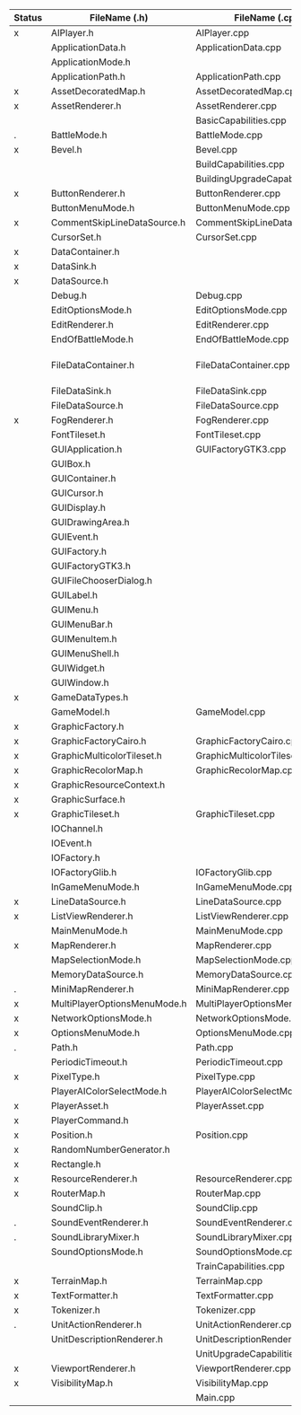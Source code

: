 | Status | FileName (.h)                | FileName (.cpp)                 | FileName  (Swift)                                                                                                                                           |
|--------|------------------------------|---------------------------------|-------------------------------------------------------------------------------------------------------------------------------------------------------------|
| x      | AIPlayer.h                   | AIPlayer.cpp                    |                                                                                                                                                             |
|        | ApplicationData.h            | ApplicationData.cpp             |                                                                                                                                                             |
|        | ApplicationMode.h            |                                 |                                                                                                                                                             |
|        | ApplicationPath.h            | ApplicationPath.cpp             |                                                                                                                                                             |
| x      | AssetDecoratedMap.h          | AssetDecoratedMap.cpp           |                                                                                                                                                             |
| x      | AssetRenderer.h              | AssetRenderer.cpp               |                                                                                                                                                             |
|        |                              | BasicCapabilities.cpp           | **iOS**                                                                                                                                                     |
| .      | BattleMode.h                 | BattleMode.cpp                  |                                                                                                                                                             |
| x      | Bevel.h                      | Bevel.cpp                       | Bevel.swift                                                                                                                                                            |
|        |                              | BuildCapabilities.cpp           |                                                                                                                                                             |
|        |                              | BuildingUpgradeCapabilities.cpp |                                                                                                                                                             |
| x      | ButtonRenderer.h             | ButtonRenderer.cpp              |                                                                                                                                                             |
|        | ButtonMenuMode.h             | ButtonMenuMode.cpp              |                                                                                                                                                             |
| x      | CommentSkipLineDataSource.h  | CommentSkipLineDataSource.cpp   | CommentSkipLineDataSource.swift                                                                                                                             |
|        | CursorSet.h                  | CursorSet.cpp                   |                                                                                                                                                             |
| x      | DataContainer.h              |                                 | DataContainer.swift                                                                                                                                         |
| x      | DataSink.h                   |                                 | DataSink.swift                                                                                                                                              |
| x      | DataSource.h                 |                                 | DataSource.swift                                                                                                                                            |
|        | Debug.h                      | Debug.cpp                       |                                                                                                                                                             |
|        | EditOptionsMode.h            | EditOptionsMode.cpp             |                                                                                                                                                             |
|        | EditRenderer.h               | EditRenderer.cpp                |                                                                                                                                                             |
|        | EndOfBattleMode.h            | EndOfBattleMode.cpp             |                                                                                                                                                             |
|        | FileDataContainer.h          | FileDataContainer.cpp           | May not be necessary because it deals with reading from a directory but we already have access to everything in our project folder without using this class |
|        | FileDataSink.h               | FileDataSink.cpp                |                                                                                                                                                             |
|        | FileDataSource.h             | FileDataSource.cpp              |                                                                                                                                                             |
| x      | FogRenderer.h                | FogRenderer.cpp                 |                                                                                                                                                             |
|        | FontTileset.h                | FontTileset.cpp                 |                                                                                                                                                             |
|        | GUIApplication.h             | GUIFactoryGTK3.cpp              |                                                                                                                                                             |
|        | GUIBox.h                     |                                 |                                                                                                                                                             |
|        | GUIContainer.h               |                                 |                                                                                                                                                             |
|        | GUICursor.h                  |                                 |                                                                                                                                                             |
|        | GUIDisplay.h                 |                                 |                                                                                                                                                             |
|        | GUIDrawingArea.h             |                                 |                                                                                                                                                             |
|        | GUIEvent.h                   |                                 |                                                                                                                                                             |
|        | GUIFactory.h                 |                                 |                                                                                                                                                             |
|        | GUIFactoryGTK3.h             |                                 |                                                                                                                                                             |
|        | GUIFileChooserDialog.h       |                                 |                                                                                                                                                             |
|        | GUILabel.h                   |                                 |                                                                                                                                                             |
|        | GUIMenu.h                    |                                 |                                                                                                                                                             |
|        | GUIMenuBar.h                 |                                 |                                                                                                                                                             |
|        | GUIMenuItem.h                |                                 |                                                                                                                                                             |
|        | GUIMenuShell.h               |                                 |                                                                                                                                                             |
|        | GUIWidget.h                  |                                 |                                                                                                                                                             |
|        | GUIWindow.h                  |                                 |                                                                                                                                                             |
| x      | GameDataTypes.h              |                                 | GameDataTypes.swift                                                                                                                                         |
|        | GameModel.h                  | GameModel.cpp                   | **iOS**                                                                                                                                                     |
| x      | GraphicFactory.h             |                                 | GraphicFactory.swift                                                                                                                                        |
| x      | GraphicFactoryCairo.h        | GraphicFactoryCairo.cpp         | GraphicFactoryCoreGraphics.swift                                                                                                                            |
| x      | GraphicMulticolorTileset.h   | GraphicMulticolorTileset.cpp    |                                                                                                                                                             |
| x      | GraphicRecolorMap.h          | GraphicRecolorMap.cpp           |                                                                                                                                                             |
| x      | GraphicResourceContext.h     |                                 | GraphicResourceContext.swift                                                                                                                                |
| x      | GraphicSurface.h             |                                 | GraphicSurface.swift                                                                                                                                        |
| x      | GraphicTileset.h             | GraphicTileset.cpp              |                                                                                                                                                             |
|        | IOChannel.h                  |                                 |                                                                                                                                                             |
|        | IOEvent.h                    |                                 | HandlingMouseClicks.swift, IOEvent.swift                                                                                                                    |
|        | IOFactory.h                  |                                 |                                                                                                                                                             |
|        | IOFactoryGlib.h              | IOFactoryGlib.cpp               |                                                                                                                                                             |
|        | InGameMenuMode.h             | InGameMenuMode.cpp              |                                                                                                                                                             |
| x      | LineDataSource.h             | LineDataSource.cpp              | LineDataSource.swift                                                                                                                                        |
| x      | ListViewRenderer.h           | ListViewRenderer.cpp            | ListViewRenderer.swift                                                                                                                                      |
|        | MainMenuMode.h               | MainMenuMode.cpp                | MainMenuViewController.swift,MainWindowController.swift                                                                                                     |
| x      | MapRenderer.h                | MapRenderer.cpp                 | MapRenderer.swift                                                                                                                                           |
|        | MapSelectionMode.h           | MapSelectionMode.cpp            |                                                                                                                                                             |
|        | MemoryDataSource.h           | MemoryDataSource.cpp            |                                                                                                                                                             |
| .      | MiniMapRenderer.h            | MiniMapRenderer.cpp             |                                                                                                                                                             |
| x      | MultiPlayerOptionsMenuMode.h | MultiPlayerOptionsMenuMode.cpp  | MultiPlayerGameOptionsViewController.swift                                                                                                                  |
| x      | NetworkOptionsMode.h         | NetworkOptionsMode.cpp          | NetworkOptionsMenuViewController.swift                                                                                                                      |
| x      | OptionsMenuMode.h            | OptionsMenuMode.cpp             | OptionsMenuViewController.swift                                                                                                                             |
| .      | Path.h                       | Path.cpp                        |                                                                                                                                                             |
|        | PeriodicTimeout.h            | PeriodicTimeout.cpp             |                                                                                                                                                             |
| x      | PixelType.h                  | PixelType.cpp                   | PixelPosition.swift                                                                                                                                         |
|        | PlayerAIColorSelectMode.h    | PlayerAIColorSelectMode.cpp     |                                                                                                                                                             |
| x      | PlayerAsset.h                | PlayerAsset.cpp                 |                                                                                                                                                             |
| x      | PlayerCommand.h              |                                 | PlayerCommand.swift                                                                                                                                         |
| x      | Position.h                   | Position.cpp                    | Position.swift                                                                                                                                              |
| x      | RandomNumberGenerator.h      |                                 | RandomNumberGenerator.swift                                                                                                                                 |
| x      | Rectangle.h                  |                                 | Rectangle.swift                                                                                                                                             |
| x      | ResourceRenderer.h           | ResourceRenderer.cpp            | ResourceRenderer.swift                                                                                                                                                            |
| x      | RouterMap.h                  | RouterMap.cpp                   | RouterMap.swift                                                                                                                                             |
|        | SoundClip.h                  | SoundClip.cpp                   |                                                                                                                                                             |
| .      | SoundEventRenderer.h         | SoundEventRenderer.cpp          | SoundManager.swift                                                                                                                                          |
| .      | SoundLibraryMixer.h          | SoundLibraryMixer.cpp           | SoundOptionsMenuViewController.swift                                                                                                                        |
|        | SoundOptionsMode.h           | SoundOptionsMode.cpp            | SplashViewController.swift                                                                                                                                  |
|        |                              | TrainCapabilities.cpp           | TilePosition.swift                                                                                                                                          |
| x      | TerrainMap.h                 | TerrainMap.cpp                  | TerrainMap.swift                                                                                                                                            |
| x      | TextFormatter.h              | TextFormatter.cpp               | TextFormatter.swift                                                                                                                                         |
| x      | Tokenizer.h                  | Tokenizer.cpp                   | Tokenizer.swift                                                                                                                                             |
| .      | UnitActionRenderer.h         | UnitActionRenderer.cpp          |                                                                                                                                                             |
|        | UnitDescriptionRenderer.h    | UnitDescriptionRenderer.cpp     |                                                                                                                                                             |
|        |                              | UnitUpgradeCapabilities.cpp     |                                                                                                                                                             |
| x      | ViewportRenderer.h           | ViewportRenderer.cpp            | ViewportRenderer.swift                                                                                                                                      |
| x      | VisibilityMap.h              | VisibilityMap.cpp               | VisibilityMap.swift                                                                                                                                         |
|        |                              | Main.cpp                        |                                                                                                                                                             |
